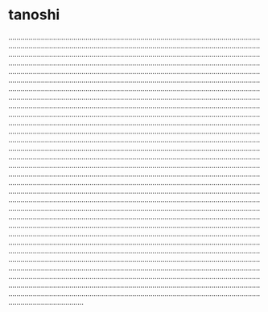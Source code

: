 # tanoshi

.........................................................................................................................................................................................................................................................................................................................................................................................................................................................................................................................................................................................................................................................................................................................................................................................................................................................................................................................................................................................................................................................................................................................................................................................................................................................................................................................................................................................................................................................................................................................................................................................................................................................................................................................................................................................................................................................................................................................................................................................................................................................................................................................................................................................................................................................................................................................................................................................................................................................................................................................................................................................................................................................................................................................................................................................................................................................................................................................................................................................................................................................................................................................................................................................................................................................................................................................................................................................................................................................................................................................................................................................................................................................................................................................................................................................................................................................................................................................................................................................................................................